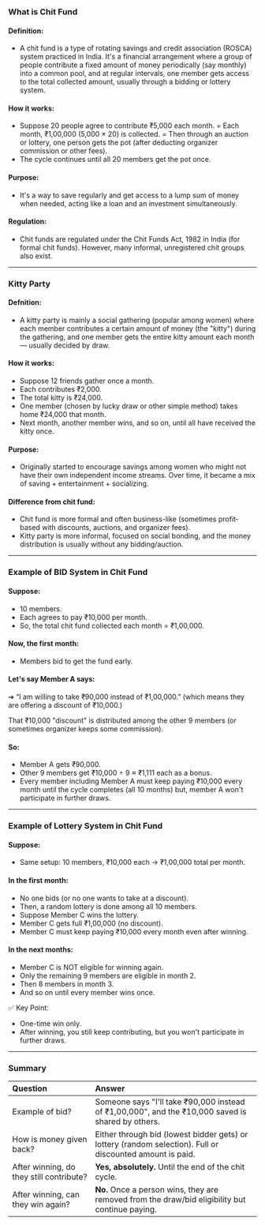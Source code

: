 ### What is Chit Fund
#### Definition:
- A chit fund is a type of rotating savings and credit association (ROSCA) system practiced in India. It's a financial arrangement where a group of people contribute a fixed amount of money periodically (say monthly) into a common pool, and at regular intervals, one member gets access to the total collected amount, usually through a bidding or lottery system.

#### How it works:
- Suppose 20 people agree to contribute ₹5,000 each month.
= Each month, ₹1,00,000 (5,000 × 20) is collected.
= Then through an auction or lottery, one person gets the pot (after deducting organizer commission or other fees).
- The cycle continues until all 20 members get the pot once.

#### Purpose:
- It's a way to save regularly and get access to a lump sum of money when needed, acting like a loan and an investment simultaneously.

#### Regulation:
- Chit funds are regulated under the Chit Funds Act, 1982 in India (for formal chit funds). However, many informal, unregistered chit groups also exist.

---
### Kitty Party
#### Defnition:
- A kitty party is mainly a social gathering (popular among women) where each member contributes a certain amount of money (the "kitty") during the gathering, and one member gets the entire kitty amount each month — usually decided by draw.

#### How it works:
- Suppose 12 friends gather once a month.
- Each contributes ₹2,000.
- The total kitty is ₹24,000.
- One member (chosen by lucky draw or other simple method) takes home ₹24,000 that month.
- Next month, another member wins, and so on, until all have received the kitty once.

#### Purpose:
- Originally started to encourage savings among women who might not have their own independent income streams. Over time, it became a mix of saving + entertainment + socializing.

#### Difference from chit fund:
- Chit fund is more formal and often business-like (sometimes profit-based with discounts, auctions, and organizer fees).
- Kitty party is more informal, focused on social bonding, and the money distribution is usually without any bidding/auction.

---

### Example of BID System in Chit Fund
#### Suppose:
- 10 members.
- Each agrees to pay ₹10,000 per month.
- So, the total chit fund collected each month = ₹1,00,000.

#### Now, the first month:
- Members bid to get the fund early.

#### Let's say Member A says:
➔ “I am willing to take ₹90,000 instead of ₹1,00,000.”
(which means they are offering a discount of ₹10,000.)

That ₹10,000 "discount" is distributed among the other 9 members (or sometimes organizer keeps some commission).

#### So:

- Member A gets ₹90,000.
- Other 9 members get ₹10,000 ÷ 9 ≈ ₹1,111 each as a bonus.
- Every member including Member A must keep paying ₹10,000 every month until the cycle completes (all 10 months) but, member A won't participate in further draws.

---

### Example of Lottery System in Chit Fund
#### Suppose:
- Same setup: 10 members, ₹10,000 each → ₹1,00,000 total per month.

#### In the first month:

- No one bids (or no one wants to take at a discount).
- Then, a random lottery is done among all 10 members.
- Suppose Member C wins the lottery.
- Member C gets full ₹1,00,000 (no discount).
- Member C must keep paying ₹10,000 every month even after winning.

#### In the next months:

- Member C is NOT eligible for winning again.
- Only the remaining 9 members are eligible in month 2.
- Then 8 members in month 3.
- And so on until every member wins once.

✅ Key Point:

- One-time win only.
- After winning, you still keep contributing, but you won't participate in further draws.

---

### Summary
| Question                                 | Answer                                                                                                    |
| :--------------------------------------- | :-------------------------------------------------------------------------------------------------------- |
| Example of bid?                          | Someone says "I'll take ₹90,000 instead of ₹1,00,000", and the ₹10,000 saved is shared by others.         |
| How is money given back?                 | Either through bid (lowest bidder gets) or lottery (random selection). Full or discounted amount is paid. |
| After winning, do they still contribute? | **Yes, absolutely.** Until the end of the chit cycle.                                                     |
| After winning, can they win again?       | **No.** Once a person wins, they are removed from the draw/bid eligibility but continue paying.           |

